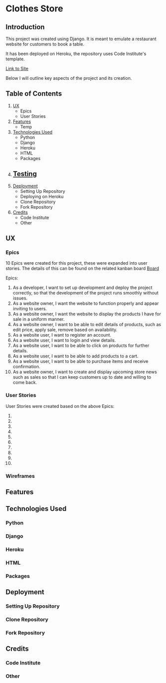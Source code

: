 # Clothes Store

## Introduction

This project was created using Django. It is meant to emulate a restaurant website for customers to book a table.

It has been deployed on Heroku, the repository uses Code Institute's template.

[Link to Site](https://pp5-clothes-website-5111351d0c7a.herokuapp.com)

Below I will outline key aspects of the project and its creation.

## Table of Contents

1. [UX](#ux)
    - Epics
    - User Stories
2. [Features](#features)
    - Temp
3. [Technologies Used](#technologies-used)
    - Python
    - Django
    - Heroku
    - HTML
    - Packages
4. [Testing](#testing-1)
    - 
5. [Deployment](#deployment)
    - Setting Up Repository
    - Deploying on Heroku
    - Clone Repository
    - Fork Repository
6. [Credits](#credits)
    - Code Institute
    - Other

## UX
### Epics

10 Epics were created for this project, these were expanded into user stories. The details of this can be found on the related kanban board [Board](https://github.com/users/kevinoh45TuD/projects/2)

Epics:

1. As a developer, I want to set up development and deploy the
 project correctly, so that the development of the project runs
 smoothly without issues.
2. As a website owner, I want the website to function properly
 and appear inviting to users.
3. As a website owner, I want the website to display the
 products I have for sale in a uniform manner.
4. As a website owner, I want to be able to edit details of
 products, such as edit price, apply sale, remove based on
 availability.
5. As a website user, I want to register an account.
6. As a website user, I want to login and view details.
7. As a website user, I want to be able to click on products for
 further details.
8. As a website user, I want to be able to add products to a
 cart.
9. As a website user, I want to be able to purchase items and
 receive confirmation.
10. As a website owner, I want to create and display upcoming
 store news such as sales so that I can keep customers up to date
 and willing to come back.

### User Stories

User Stories were created based on the above Epics:

1. 
2.
3.
4.
5.
6.
7.
8.
9.
10.

### Wireframes

## Features

## Technologies Used

### Python

### Django

### Heroku

### HTML

### Packages

## Deployment

### Setting Up Repository

### Clone Repository

### Fork Repository

## Credits

### Code Institute

### Other
